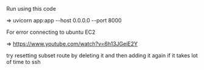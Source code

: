 Run using this code

=> uvicorn app:app --host 0.0.0.0 --port 8000



For error connecting to ubuntu EC2

=> https://www.youtube.com/watch?v=6h13JGeiE2Y

try resetting subset route by deleting it and then adding it again if it takes lot of time to ssh
